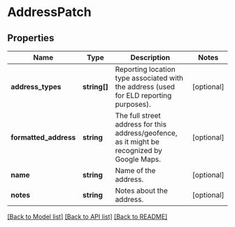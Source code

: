 # AddressPatch

## Properties
Name | Type | Description | Notes
------------ | ------------- | ------------- | -------------
**address_types** | **string[]** | Reporting location type associated with the address (used for ELD reporting purposes). | [optional] 
**formatted_address** | **string** | The full street address for this address/geofence, as it might be recognized by Google Maps. | [optional] 
**name** | **string** | Name of the address. | [optional] 
**notes** | **string** | Notes about the address. | [optional] 

[[Back to Model list]](../../README.md#documentation-for-models) [[Back to API list]](../../README.md#documentation-for-api-endpoints) [[Back to README]](../../README.md)

